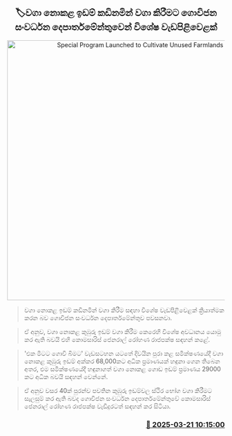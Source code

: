 <p align='center'><b><h2 align='center' title='Special Program Launched to Cultivate Unused Farmlands'>🏷වගා නොකළ ඉඩම් කඩිනමින් වගා කිරීමට ගොවිජන සංවර්ධන දෙපාර්තමේන්තුවෙන් විශේෂ වැඩපිළිවෙළක්</h2></b></p>
<p align='center'><img src='https://helakuru.sgp1.cdn.digitaloceanspaces.com/esana/images/lib/govi-gatalu[1].jpg' width='600' alt='Special Program Launched to Cultivate Unused Farmlands'></p>

> වගා නොකළ ඉඩම් කඩිනමින් වගා කිරීම සඳහා විශේෂ වැඩපිළිවෙළක් ක්‍රියාත්මක කරන බව ගොවිජන සංවර්ධන දෙපාර්තමේන්තුව පවසනවා.

> ඒ අනුව, වගා නොකළ කුඹුරු ඉඩම් වගා කිරීම කෙරෙහි විශේෂ අවධානය යොමු කර ඇති බවයි එහි කොමසාරිස් ජෙනරාල් රෝහණ රාජපක්ෂ සඳහන් කළේ.

> 'එක මිටට ගොවි බිමට' වැඩසටහන යටතේ දිවයින පුරා කළ සමීක්ෂණයේදී වගා නොකළ කුඹුරු ඉඩම් අක්කර 68,000කට අධික ප්‍රමාණයක් හඳුනා ගෙන තිබෙන අතර, එම සමීක්ෂණයේදී හඳුනාගත් වගා නොකළ ගොඩ ඉඩම් ප්‍රමාණය 29000 කට අධික බවයි සඳහන් වෙන්නේ.

> ඒ අනුව වසර 40ක් පුරන්ව පවතින කුඹුරු ඉඩම්වල ස්ථිර භෝග වගා කිරීමට සැලසුම් කර ඇති බවද ගොවිජන සංවර්ධන දෙපාර්තමේන්තුවේ කොමසාරිස් ජෙනරාල් රෝහණ රාජපක්ෂ වැඩිදුරටත් සඳහන් කර සිටියා.



<h3 align='right'><a href='https://www.helakuru.lk/esana/p/108509/'>📅 2025-03-21 10:15:00</a></h3>
